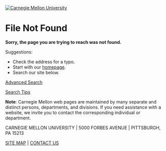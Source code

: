 [![Carnegie Mellon University](https://www.cmu.edu/common/standard-v4/images/wordmark.gif)](http://www.cmu.edu/)

# File Not Found

**Sorry, the page you are trying to reach was not found.**

Suggestions:

- Check the address for a typo.
- Start with our [homepage](http://www.cmu.edu/).
- Search our site below.

[Advanced Search](https://search.cmu.edu/advancedcse)

[Search Tips](https://www.cmu.edu/search/tips)

**Note**: Carnegie Mellon web pages are maintained by many separate and distinct persons, departments, and divisions. If you need assistance with a website, we invite you to contact the corresponding individual or department.

CARNEGIE MELLON UNIVERSITY \| 5000 FORBES AVENUE \| PITTSBURGH, PA 15213

[SITE MAP](http://www.cmu.edu/sitemap/index.shtml) \| [CONTACT US](http://www.cmu.edu/contact/index.shtml)

